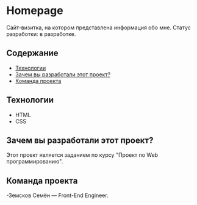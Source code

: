 # Homepage
Сайт-визитка, на котором представлена информация обо мне. Статус разработки: в разработке.

## Содержание
- [Технологии](#технологии)
- [Зачем вы разработали этот проект?](#зачем-вы-разработали-этот-проект)
- [Команда проекта](#команда-проекта)

## Технологии
- HTML
- CSS

## Зачем вы разработали этот проект?
Этот проект является заданием по курсу "Проект по Web программированию".

## Команда проекта
-Земсков Семён — Front-End Engineer.
